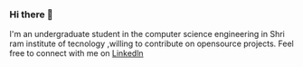 ### Hi there 👋
I'm an undergraduate student in the computer science engineering in Shri ram institute of tecnology ,willing to contribute on opensource projects.
Feel free to connect with me on [Linkedln](https:/www.linkedln.com/in/arpitcoder)

<!--
**mahakal420/mahakal420** is a ✨ _special_ ✨ repository because its `README.md` (this file) appears on your GitHub profile.

Here are some ideas to get you started:

- 🔭 I’m currently working on ...
- 🌱 I’m currently learning ...
- 👯 I’m looking to collaborate on ...
- 🤔 I’m looking for help with ...
- 💬 Ask me about ...
- 📫 How to reach me: ...
- 😄 Pronouns: ...
- ⚡ Fun fact: ...
-->
